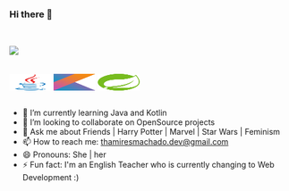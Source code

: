 ### Hi there 👋

</br>

<div> 
  
  <a href="https://www.linkedin.com/in/thamires-machado-a3a759164/" target="_blank"><img src="https://img.shields.io/badge/-LinkedIn-%230077B5?style=for-the-badge&logo=linkedin&logoColor=white" target="_blank"></a> 

</div>

<div style="display: inline_block"><br>
  <img align="center" alt="Java" height="30" width="75" src="https://raw.githubusercontent.com/devicons/devicon/master/icons/java/java-original.svg">
  <img align="center" alt="Kotlin" height="30" width="75" src="https://raw.githubusercontent.com/devicons/devicon/master/icons/kotlin/kotlin-original.svg">
  <img align="center" alt="Kotlin" height="30" width="75" src="https://raw.githubusercontent.com/devicons/devicon/master/icons/spring/spring-original.svg">
  </div>

</br>


- 🌱 I’m currently learning Java and Kotlin
- 👯 I’m looking to collaborate on OpenSource projects
- 💬 Ask me about Friends | Harry Potter | Marvel | Star Wars | Feminism
- 📫 How to reach me: thamiresmachado.dev@gmail.com
- 😄 Pronouns: She | her
- ⚡ Fun fact: I'm an English Teacher who is currently changing to Web Development :) 


